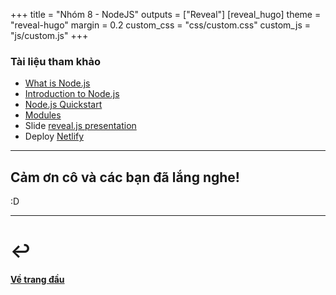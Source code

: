 +++
title = "Nhóm 8 - NodeJS"
outputs = ["Reveal"]
[reveal_hugo]
theme = "reveal-hugo"
margin = 0.2
custom_css = "css/custom.css"
custom_js = "js/custom.js"
+++

### Tài liệu tham khảo

- [What is Node.js](https://medium.com/javascript-in-plain-english/what-is-node-js-5fe50e4332c8)
- [Introduction to Node.js](https://docs.microsoft.com/vi-vn/learn/modules/intro-to-nodejs/)
- [Node.js Quickstart](https://fireship.io/courses/javascript/node-basics)
- [Modules](https://fireship.io/courses/javascript/concepts-modules)
- Slide [reveal.js presentation](https://github.com/dzello/reveal-hugo)
- Deploy [Netlify](https://netlify.com)

---

## Cảm ơn cô và các bạn đã lắng nghe!

:D

---

# ↩ 

#### [Về trang đầu](#)